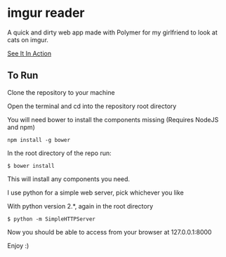 imgur reader
============

A quick and dirty web app made with Polymer for my girlfriend to look at cats on imgur. 

[See It In Action](http://projects.deadlytea.com:8000)

To Run
------

Clone the repository to your machine

Open the terminal and cd into the repository root directory

You will need bower to install the components missing
(Requires NodeJS and npm)

```npm install -g bower```

In the root directory of the repo run:

```$ bower install```

This will install any components you need.

I use python for a simple web server, pick whichever you like

With python version 2.*, again in the root directory

```$ python -m SimpleHTTPServer```

Now you should be able to access from your browser at 127.0.0.1:8000

Enjoy :)
